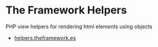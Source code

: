 # The Framework Helpers 

PHP view helpers for rendering html elements using objects

<ul>
    <li>
        <a href="http://helpers.theframework.es/" target="_blank">helpers.theframework.es</a>
    </li>
</ul>